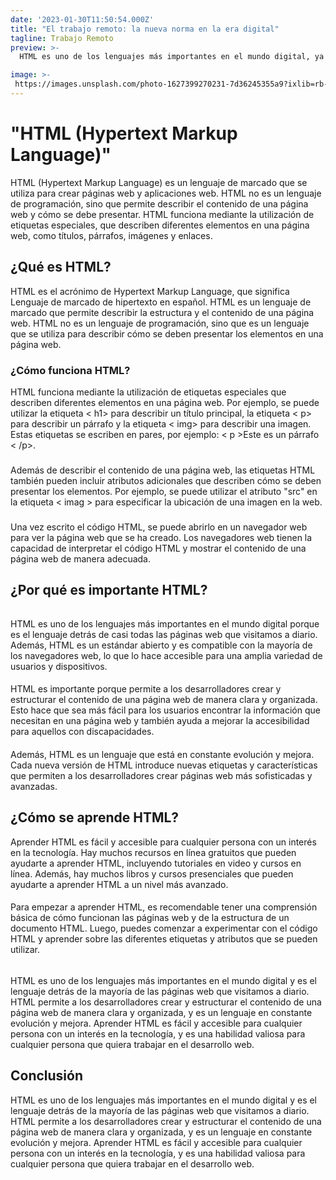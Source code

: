 ```yaml
---
date: '2023-01-30T11:50:54.000Z'
title: "El trabajo remoto: la nueva norma en la era digital"
tagline: Trabajo Remoto
preview: >-
  HTML es uno de los lenguajes más importantes en el mundo digital, ya que es el lenguaje detrás de casi todas las páginas web que visitamos a diario. 

image: >-
 https://images.unsplash.com/photo-1627399270231-7d36245355a9?ixlib=rb-4.0.3&ixid=MnwxMjA3fDB8MHxwaG90by1wYWdlfHx8fGVufDB8fHx8&auto=format&fit=crop&w=1074&q=80
---
```


# "HTML (Hypertext Markup Language)"

HTML (Hypertext Markup Language) es un lenguaje de marcado que se utiliza para crear páginas web y aplicaciones web. HTML no es un lenguaje de programación, sino que permite describir el contenido de una página web y cómo se debe presentar. HTML funciona mediante la utilización de etiquetas especiales, que describen diferentes elementos en una página web, como títulos, párrafos, imágenes y enlaces.

## ¿Qué es HTML?

HTML es el acrónimo de Hypertext Markup Language, que significa Lenguaje de marcado de hipertexto en español. HTML es un lenguaje de marcado que permite describir la estructura y el contenido de una página web. HTML no es un lenguaje de programación, sino que es un lenguaje que se utiliza para describir cómo se deben presentar los elementos en una página web.

### ¿Cómo funciona HTML?

HTML funciona mediante la utilización de etiquetas especiales que describen diferentes elementos en una página web. Por ejemplo, se puede utilizar la etiqueta < h1> para describir un título principal, la etiqueta < p> para describir un párrafo y la etiqueta < img> para describir una imagen. Estas etiquetas se escriben en pares, por ejemplo: < p >Este es un párrafo < /p>.

###
Además de describir el contenido de una página web, las etiquetas HTML también pueden incluir atributos adicionales que describen cómo se deben presentar los elementos. Por ejemplo, se puede utilizar el atributo "src" en la etiqueta < imag > para especificar la ubicación de una imagen en la web.

###
Una vez escrito el código HTML, se puede abrirlo en un navegador web para ver la página web que se ha creado. Los navegadores web tienen la capacidad de interpretar el código HTML y mostrar el contenido de una página web de manera adecuada.

## ¿Por qué es importante HTML?
######
HTML es uno de los lenguajes más importantes en el mundo digital porque es el lenguaje detrás de casi todas las páginas web que visitamos a diario. Además, HTML es un estándar abierto y es compatible con la mayoría de los navegadores web, lo que lo hace accesible para una amplia variedad de usuarios y dispositivos.

####
HTML es importante porque permite a los desarrolladores crear y estructurar el contenido de una página web de manera clara y organizada. Esto hace que sea más fácil para los usuarios encontrar la información que necesitan en una página web y también ayuda a mejorar la accesibilidad para aquellos con discapacidades.
####
Además, HTML es un lenguaje que está en constante evolución y mejora. Cada nueva versión de HTML introduce nuevas etiquetas y características que permiten a los desarrolladores crear páginas web más sofisticadas y avanzadas.

## ¿Cómo se aprende HTML?

Aprender HTML es fácil y accesible para cualquier persona con un interés en la tecnología. Hay muchos recursos en línea gratuitos que pueden ayudarte a aprender HTML, incluyendo tutoriales en video y cursos en línea. Además, hay muchos libros y cursos presenciales que pueden ayudarte a aprender HTML a un nivel más avanzado.

####
Para empezar a aprender HTML, es recomendable tener una comprensión básica de cómo funcionan las páginas web y de la estructura de un documento HTML. Luego, puedes comenzar a experimentar con el código HTML y aprender sobre las diferentes etiquetas y atributos que se pueden utilizar.

######
HTML es uno de los lenguajes más importantes en el mundo digital y es el lenguaje detrás de la mayoría de las páginas web que visitamos a diario. HTML permite a los desarrolladores crear y estructurar el contenido de una página web de manera clara y organizada, y es un lenguaje en constante evolución y mejora. Aprender HTML es fácil y accesible para cualquier persona con un interés en la tecnología, y es una habilidad valiosa para cualquier persona que quiera trabajar en el desarrollo web.


## Conclusión

HTML es uno de los lenguajes más importantes en el mundo digital y es el lenguaje detrás de la mayoría de las páginas web que visitamos a diario. HTML permite a los desarrolladores crear y estructurar el contenido de una página web de manera clara y organizada, y es un lenguaje en constante evolución y mejora. Aprender HTML es fácil y accesible para cualquier persona con un interés en la tecnología, y es una habilidad valiosa para cualquier persona que quiera trabajar en el desarrollo web.